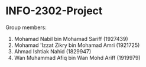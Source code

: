 # INFO-2302-Project

Group members: 
1. Mohamad Nabil bin Mohamad Sariff (1927439)
2. Mohamad 'Izzat Zikry bin Mohamad Amri (1921725)
3. Ahmad Ishtiak Nahid (1829947)
4. Wan Muhammad Afiq bin Wan Mohd Ariff (1919979)
